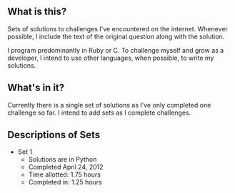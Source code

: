## What is this?
Sets of solutions to challenges I've encountered on the internet.  Whenever possible, I include the text of the original question along with the solution.

I program predominantly in Ruby or C.  To challenge myself and grow as a developer, I intend to use other languages, when possible, to write my solutions.


## What's in it?
Currently there is a single set of solutions as I've only completed one challenge so far.  I intend to add sets as I complete challenges.


## Descriptions of Sets
* Set 1
  * Solutions are in Python
  * Completed April 24, 2012
  * Time allotted: 1.75 hours
  * Completed in: 1.25 hours

